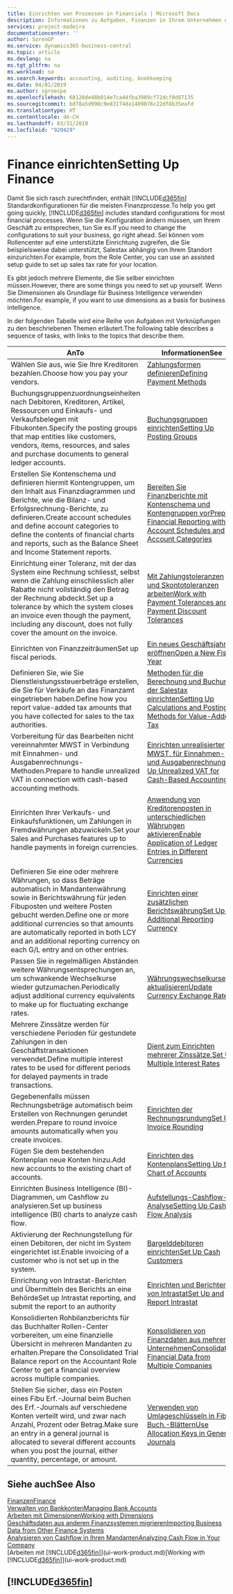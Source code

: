 ```yaml
---
title: Einrichten von Prozessen in Financials | Microsoft Docs
description: Informationen zu Aufgaben, Finanzen in Ihrem Unternehmen einzurichten, um Ihrer Buchhaltung, oder Buchhaltungsanforderungen Prüfungen zu entsprechen.
services: project-madeira
documentationcenter: ''
author: SorenGP
ms.service: dynamics365-business-central
ms.topic: article
ms.devlang: na
ms.tgt_pltfrm: na
ms.workload: na
ms.search.keywords: accounting, auditing, bookkeeping
ms.date: 04/01/2019
ms.author: sgroespe
ms.openlocfilehash: 68128de48b014e7ca44fba3909cf72dcf0d87135
ms.sourcegitcommit: bd78a5d990c9e83174da1409076c22df8b35eafd
ms.translationtype: HT
ms.contentlocale: de-CH
ms.lasthandoff: 03/31/2019
ms.locfileid: "920429"
---
```

# <a name="setting-up-finance"></a><span data-ttu-id="262c1-103">Finance einrichten</span><span class="sxs-lookup"><span data-stu-id="262c1-103">Setting Up Finance</span></span>
<span data-ttu-id="262c1-104">Damit Sie sich rasch zurechtfinden, enthält [!INCLUDE[d365fin](includes/d365fin_md.md)]  Standardkonfigurationen für die meisten Finanzprozesse.</span><span class="sxs-lookup"><span data-stu-id="262c1-104">To help you get going quickly, [!INCLUDE[d365fin](includes/d365fin_md.md)] includes standard configurations for most financial processes.</span></span> <span data-ttu-id="262c1-105">Wenn Sie die Konfiguration ändern müssen, um Ihrem Geschäft zu entsprechen, tun Sie es.</span><span class="sxs-lookup"><span data-stu-id="262c1-105">If you need to change the configurations to suit your business, go right ahead.</span></span> <span data-ttu-id="262c1-106">Sei können vom Rollencenter auf eine unterstützte Einrichtung zugreifen, die Sie beispielsweise dabei unterstützt, Salestax abhängig von Ihrem Standort einzurichten.</span><span class="sxs-lookup"><span data-stu-id="262c1-106">For example, from the Role Center, you can use an assisted setup guide to set up sales tax rate for your location.</span></span>  

<span data-ttu-id="262c1-107">Es gibt jedoch mehrere Elemente, die Sie selber einrichten müssen.</span><span class="sxs-lookup"><span data-stu-id="262c1-107">However, there are some things you need to set up yourself.</span></span> <span data-ttu-id="262c1-108">Wenn Sie Dimensionen als Grundlage für Business Intelligence verwenden möchten.</span><span class="sxs-lookup"><span data-stu-id="262c1-108">For example, if you want to use dimensions as a basis for business intelligence.</span></span>  

<span data-ttu-id="262c1-109">In der folgenden Tabelle wird eine Reihe von Aufgaben mit Verknüpfungen zu den beschriebenen Themen erläutert.</span><span class="sxs-lookup"><span data-stu-id="262c1-109">The following table describes a sequence of tasks, with links to the topics that describe them.</span></span>

| <span data-ttu-id="262c1-110">An</span><span class="sxs-lookup"><span data-stu-id="262c1-110">To</span></span> | <span data-ttu-id="262c1-111">Informationen</span><span class="sxs-lookup"><span data-stu-id="262c1-111">See</span></span> |
| --- | --- |
| <span data-ttu-id="262c1-112">Wählen Sie aus, wie Sie Ihre Kreditoren bezahlen.</span><span class="sxs-lookup"><span data-stu-id="262c1-112">Choose how you pay your vendors.</span></span> |[<span data-ttu-id="262c1-113">Zahlungsformen definieren</span><span class="sxs-lookup"><span data-stu-id="262c1-113">Defining Payment Methods</span></span>](finance-payment-methods.md) |
| <span data-ttu-id="262c1-114">Buchungsgruppenzuordnungseinheiten nach Debitoren, Kreditoren, Artikel, Ressourcen und Einkaufs- und Verkaufsbelegen mit Fibukonten.</span><span class="sxs-lookup"><span data-stu-id="262c1-114">Specify the posting groups that map entities like customers, vendors, items, resources, and sales and purchase documents to general ledger accounts.</span></span> |[<span data-ttu-id="262c1-115">Buchungsgruppen einrichten</span><span class="sxs-lookup"><span data-stu-id="262c1-115">Setting Up Posting Groups</span></span>](finance-posting-groups.md)|
|<span data-ttu-id="262c1-116">Erstellen Sie Kontenschema und definieren hiermit Kontengruppen, um den Inhalt aus Finanzdiagrammen und Berichte, wie die Bilanz- und Erfolgsrechnung-Berichte, zu definieren.</span><span class="sxs-lookup"><span data-stu-id="262c1-116">Create account schedules and define account categories to define the contents of financial charts and reports, such as the Balance Sheet and Income Statement reports.</span></span>|[<span data-ttu-id="262c1-117">Bereiten Sie Finanzberichte mit Kontenschema und Kontengruppen vor</span><span class="sxs-lookup"><span data-stu-id="262c1-117">Prepare Financial Reporting with Account Schedules and Account Categories</span></span>](bi-how-work-account-schedule.md)|
|<span data-ttu-id="262c1-118">Einrichtung einer Toleranz, mit der das System eine Rechnung schliesst, selbst wenn die Zahlung einschliesslich aller Rabatte nicht vollständig den Betrag der Rechnung abdeckt.</span><span class="sxs-lookup"><span data-stu-id="262c1-118">Set up a tolerance by which the system closes an invoice even though the payment, including any discount, does not fully cover the amount on the invoice.</span></span>|[<span data-ttu-id="262c1-119">Mit Zahlungstoleranzen und Skontotoleranzen arbeiten</span><span class="sxs-lookup"><span data-stu-id="262c1-119">Work with Payment Tolerances and Payment Discount Tolerances</span></span>](finance-payment-tolerance-and-payment-discount-tolerance.md)|
| <span data-ttu-id="262c1-120">Einrichten von Finanzzeiträumen</span><span class="sxs-lookup"><span data-stu-id="262c1-120">Set up fiscal periods.</span></span> |[<span data-ttu-id="262c1-121">Ein neues Geschäftsjahres eröffnen</span><span class="sxs-lookup"><span data-stu-id="262c1-121">Open a New Fiscal Year</span></span>](finance-how-open-new-fiscal-year.md) |
| <span data-ttu-id="262c1-122">Definieren Sie, wie Sie Dienstleistungssteuerbeträge erstellen, die Sie für Verkäufe an das Finanzamt eingetrieben haben.</span><span class="sxs-lookup"><span data-stu-id="262c1-122">Define how you report value-added tax amounts that you have collected for sales to the tax authorities.</span></span> |[<span data-ttu-id="262c1-123">Methoden für die Berechnung und Buchung der Salestax einrichten</span><span class="sxs-lookup"><span data-stu-id="262c1-123">Setting Up Calculations and Posting Methods for Value-Added Tax</span></span>](finance-setup-vat.md)|
|<span data-ttu-id="262c1-124">Vorbereitung für das Bearbeiten nicht vereinnahmter MWST in Verbindung mit Einnahmen- und Ausgabenrechnungs-Methoden.</span><span class="sxs-lookup"><span data-stu-id="262c1-124">Prepare to handle unrealized VAT in connection with cash-based accounting methods.</span></span>|[<span data-ttu-id="262c1-125">Einrichten unrealisierter MWST. für Einnahmen- und Ausgabenrechnung</span><span class="sxs-lookup"><span data-stu-id="262c1-125">Set Up Unrealized VAT for Cash-Based Accounting</span></span>](finance-setup-unrealized-vat.md)|
| <span data-ttu-id="262c1-126">Einrichten Ihrer Verkaufs- und Einkaufsfunktionen, um Zahlungen in Fremdwährungen abzuwickeln.</span><span class="sxs-lookup"><span data-stu-id="262c1-126">Set your Sales and Purchases features up to handle payments in foreign currencies.</span></span>|[<span data-ttu-id="262c1-127">Anwendung von Kreditorenposten in unterschiedlichen Währungen aktivieren</span><span class="sxs-lookup"><span data-stu-id="262c1-127">Enable Application of Ledger Entries in Different Currencies</span></span>](finance-how-enable-application-ledger-entries-different-currencies.md)
|<span data-ttu-id="262c1-128">Definieren Sie eine oder mehrere Währungen, so dass Beträge automatisch in Mandantenwährung sowie in Berichtswährung für jeden Fibuposten und weitere Posten gebucht werden.</span><span class="sxs-lookup"><span data-stu-id="262c1-128">Define one or more additional currencies so that amounts are automatically reported in both LCY and an additional reporting currency on each G/L entry and on other entries.</span></span>|[<span data-ttu-id="262c1-129">Einrichten einer zusätzlichen Berichtswährung</span><span class="sxs-lookup"><span data-stu-id="262c1-129">Set Up an Additional Reporting Currency</span></span>](finance-how-setup-additional-currencies.md)|
|<span data-ttu-id="262c1-130">Passen Sie in regelmäßigen Abständen weitere Währungsentsprechungen an, um schwankende Wechselkurse wieder gutzumachen.</span><span class="sxs-lookup"><span data-stu-id="262c1-130">Periodically adjust additional currency equivalents to make up for fluctuating exchange rates.</span></span>|[<span data-ttu-id="262c1-131">Währungswechselkurse aktualisieren</span><span class="sxs-lookup"><span data-stu-id="262c1-131">Update Currency Exchange Rates</span></span>](finance-how-update-currencies.md)|
|<span data-ttu-id="262c1-132">Mehrere Zinssätze werden für verschiedene Perioden für gestundete Zahlungen in den Geschäftstransaktionen verwendet.</span><span class="sxs-lookup"><span data-stu-id="262c1-132">Define multiple interest rates to be used for different periods for delayed payments in trade transactions.</span></span>|[<span data-ttu-id="262c1-133">Dient zum Einrichten mehrerer Zinssätze.</span><span class="sxs-lookup"><span data-stu-id="262c1-133">Set Up Multiple Interest Rates</span></span>](finance-how-to-set-up-multiple-interest-rates.md)|
|<span data-ttu-id="262c1-134">Gegebenenfalls müssen Rechnungsbeträge automatisch beim Erstellen von Rechnungen gerundet werden.</span><span class="sxs-lookup"><span data-stu-id="262c1-134">Prepare to round invoice amounts automatically when you create invoices.</span></span>|[<span data-ttu-id="262c1-135">Einrichten der Rechnungsrundung</span><span class="sxs-lookup"><span data-stu-id="262c1-135">Set Up Invoice Rounding</span></span>](finance-set-up-invoice-rounding.md)|
| <span data-ttu-id="262c1-136">Fügen Sie dem bestehenden Kontenplan neue Konten hinzu.</span><span class="sxs-lookup"><span data-stu-id="262c1-136">Add new accounts to the existing chart of accounts.</span></span> |[<span data-ttu-id="262c1-137">Einrichten des Kontenplans</span><span class="sxs-lookup"><span data-stu-id="262c1-137">Setting Up the Chart of Accounts</span></span>](finance-setup-chart-accounts.md) |
| <span data-ttu-id="262c1-138">Einrichten Business Intelligence (BI)- Diagrammen, um Cashflow zu analysieren.</span><span class="sxs-lookup"><span data-stu-id="262c1-138">Set up business intelligence (BI) charts to analyze cash flow.</span></span> |[<span data-ttu-id="262c1-139">Aufstellungs-Cashflow-Analyse</span><span class="sxs-lookup"><span data-stu-id="262c1-139">Setting Up Cash Flow Analysis</span></span>](finance-setup-cash-flow-analyses.md) |
|<span data-ttu-id="262c1-140">Aktivierung der Rechnungstellung für einen Debitoren, der nicht im System eingerichtet ist.</span><span class="sxs-lookup"><span data-stu-id="262c1-140">Enable invoicing of a customer who is not set up in the system.</span></span>|[<span data-ttu-id="262c1-141">Bargelddebitoren einrichten</span><span class="sxs-lookup"><span data-stu-id="262c1-141">Set Up Cash Customers</span></span>](finance-how-to-set-up-cash-customers.md)|
| <span data-ttu-id="262c1-142">Einrichtung von Intrastat-Berichten und Übermitteln des Berichts an eine Behörde</span><span class="sxs-lookup"><span data-stu-id="262c1-142">Set up Intrastat reporting, and submit the report to an authority</span></span> | [<span data-ttu-id="262c1-143">Einrichten und Berichten von Intrastat</span><span class="sxs-lookup"><span data-stu-id="262c1-143">Set Up and Report Intrastat</span></span>](finance-how-setup-report-intrastat.md)|
|<span data-ttu-id="262c1-144">Konsolidierten Rohbilanzberichts für das Buchhalter Rollen-Center vorbereiten, um eine finanzielle Übersicht in mehreren Mandanten zu erhalten.</span><span class="sxs-lookup"><span data-stu-id="262c1-144">Prepare the Consolidated Trial Balance report on the Accountant Role Center to get a financial overview across multiple companies.</span></span>|[<span data-ttu-id="262c1-145">Konsolidieren von Finanzdaten aus mehreren Unternehmen</span><span class="sxs-lookup"><span data-stu-id="262c1-145">Consolidating Financial Data from Multiple Companies</span></span>](finance-consolidated-company-reporting.md)|
|<span data-ttu-id="262c1-146">Stellen Sie sicher, dass ein Posten eines Fibu Erf.-Journal beim Buchen des Erf.-Journals auf verschiedene Konten verteilt wird, und zwar nach Anzahl, Prozent oder Betrag.</span><span class="sxs-lookup"><span data-stu-id="262c1-146">Make sure an entry in a general journal is allocated to several different accounts when you post the journal, either quantity, percentage, or amount.</span></span>|[<span data-ttu-id="262c1-147">Verwenden von Umlageschlüsseln in Fibu Buch.-Blättern</span><span class="sxs-lookup"><span data-stu-id="262c1-147">Use Allocation Keys in General Journals</span></span>](ui-how-use-allocation-keys-general-journals.md)|

## <a name="see-also"></a><span data-ttu-id="262c1-148">Siehe auch</span><span class="sxs-lookup"><span data-stu-id="262c1-148">See Also</span></span>
[<span data-ttu-id="262c1-149">Finanzen</span><span class="sxs-lookup"><span data-stu-id="262c1-149">Finance</span></span>](finance.md)  
[<span data-ttu-id="262c1-150">Verwalten von Bankkonten</span><span class="sxs-lookup"><span data-stu-id="262c1-150">Managing Bank Accounts</span></span>](bank-manage-bank-accounts.md)  
[<span data-ttu-id="262c1-151">Arbeiten mit Dimensionen</span><span class="sxs-lookup"><span data-stu-id="262c1-151">Working with Dimensions</span></span>](finance-dimensions.md)  
[<span data-ttu-id="262c1-152">Geschäftsdaten aus anderen Finanzsystemen migrieren</span><span class="sxs-lookup"><span data-stu-id="262c1-152">Importing Business Data from Other Finance Systems</span></span>](across-import-data-configuration-packages.md)  
[<span data-ttu-id="262c1-153">Analysieren von Cashflow in Ihren Mandanten</span><span class="sxs-lookup"><span data-stu-id="262c1-153">Analyzing Cash Flow in Your Company</span></span>](finance-analyze-cash-flow.md)  
<span data-ttu-id="262c1-154">[Arbeiten mit [!INCLUDE[d365fin](includes/d365fin_md.md)]](ui-work-product.md)</span><span class="sxs-lookup"><span data-stu-id="262c1-154">[Working with [!INCLUDE[d365fin](includes/d365fin_md.md)]](ui-work-product.md)</span></span>  

## [!INCLUDE[d365fin](includes/free_trial_md.md)]  
